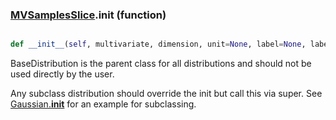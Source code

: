### [MVSamplesSlice](MVSamplesSlice.md).__init__ (function)


```py

def __init__(self, multivariate, dimension, unit=None, label=None, label_latex=None, wrap_at=None)

```



BaseDistribution is the parent class for all distributions and should
not be used directly by the user.

Any subclass distribution should override the init but call this via
super.  See [Gaussian.__init__](Gaussian.__init__.md) for an example for subclassing.

